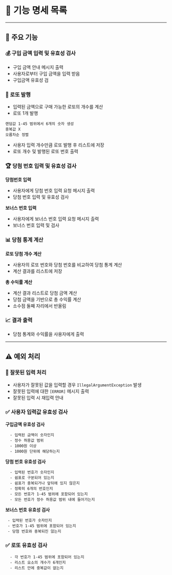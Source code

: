 # 📜 기능 명세 목록

---

## 🌟 주요 기능

### 💰 구입 금액 입력 및 유효성 검사

- 구입 금액 안내 메시지 출력
- 사용자로부터 구입 금액을 입력 받음
- 구입금액 유효성 검

### 🎫 로또 발행

- 입력된 금액으로 구매 가능한 로또의 개수를 계산
- 로또 1개 발행

````
랜덤값 1-45 범위에서 6개의 숫자 생성
중복값 X
오름차순 정렬 
````

- 사용자 입력 개수만큼 로또 발행 후 리스트에 저장
- 로또 개수 및 발행된 로또 번호 출력

### 🏆 당첨 번호 입력 및 유효성 검사

**당첨번호 입력**

- 사용자에게 당첨 번호 입력 요청 메시지 출력
- 당첨 번호 입력 및 유효성 검사

**보너스 번호 입력**

- 사용자에게 보너스 번호 입력 요청 메시지 출력
- 보너스 번호 입력 및 검사

### 📊 당첨 통계 계산

**로또 당첨 개수 계산**

- 사용자의 로또 번호와 당첨 번호를 비교하여 당첨 통계 계산
- 계산 결과를 리스트에 저장

**총 수익률 계산**

- 계산 결과 리스트로 당첨 금액 계산
- 당첨 금액을 기반으로 총 수익률 계산
- 소수점 둘째 자리에서 반올림

### 📈 결과 출력

- 당첨 통계와 수익률을 사용자에게 출력

---

## ⚠️ 예외 처리

### 🚫 잘못된 입력 처리

- 사용자가 잘못된 값을 입력할 경우 `IllegalArgumentException` 발생
- 잘못된 입력에 대한 `[ERROR]` 메시지 출력
- 잘못된 입력 시 재입력 안내

### ✅ 사용자 입력값 유효성 검사

**구입금액 유효성 검사**

```
  - 입력된 금액이 숫자인지
  - 정수 허용값 범위
  - 1000원 이상
  - 1000원 단위에 해당하는지
```

**당첨 번호 유효성 검사**

```
  - 입력된 번호가 숫자인지
  - 쉼표로 구분되어 있는지
  - 쉼표가 중복되거나 앞뒤에 있지 않은지
  - 정확히 6개의 번호인지
  - 모든 번호가 1-45 범위에 포함되어 있는지
  - 모든 번호가 정수 허용값 범위 내에 들어가는지
```

**보너스 번호 유효성 검사**

````
 - 입력된 번호가 숫자인지
 - 번호가 1-45 범위에 포함되어 있는지
 - 당첨 번호와 중복되진 않는지
````

### ✅ 로또 유효성 검사

````
  - 각 번호가 1-45 범위에 포함되어 있는지
  - 리스트 요소의 개수가 6개인지
  - 리스트 안에 중복값이 없는지
````